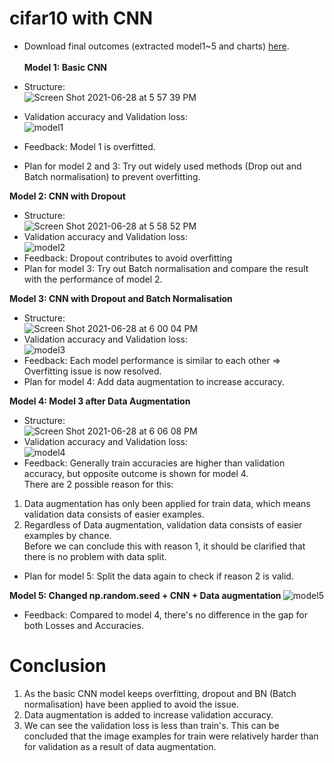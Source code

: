 # cifar10 with CNN

* Download final outcomes (extracted model1~5 and charts) [here](https://drive.google.com/drive/folders/1uJK7ztqqZPOjRRbhCTbxzJhha-H4ns2h?usp=sharing
). <br><br>
<b> Model 1: Basic CNN </b>

* Structure: <br>
![Screen Shot 2021-06-28 at 5 57 39 PM](https://user-images.githubusercontent.com/67300266/123609147-60488400-d83a-11eb-9699-c6100a82eacd.png)
* Validation accuracy and Validation loss: <br>
![model1](https://user-images.githubusercontent.com/67300266/123609206-6d657300-d83a-11eb-9e4c-8744a5cd395a.png)
* Feedback: Model 1 is overfitted.
* Plan for model 2 and 3: Try out widely used methods (Drop out and Batch normalisation) to prevent overfitting.

<b> Model 2: CNN with Dropout </b>
* Structure: <br>
![Screen Shot 2021-06-28 at 5 58 52 PM](https://user-images.githubusercontent.com/67300266/123609330-8706ba80-d83a-11eb-8030-2480f4c5ef22.png)
* Validation accuracy and Validation loss: <br>
![model2](https://user-images.githubusercontent.com/67300266/123609365-8ec65f00-d83a-11eb-9303-b3f904545fb7.png)
* Feedback: Dropout contributes to avoid overfitting
* Plan for model 3: Try out Batch normalisation and compare the result with the performance of model 2.

<b> Model 3: CNN with Dropout and Batch Normalisation </b>
* Structure: <br>
![Screen Shot 2021-06-28 at 6 00 04 PM](https://user-images.githubusercontent.com/67300266/123609535-b289a500-d83a-11eb-9757-ba3fe25ac339.png)
* Validation accuracy and Validation loss: <br>
![model3](https://user-images.githubusercontent.com/67300266/123609580-bddcd080-d83a-11eb-9db7-726d064b17e5.png)
* Feedback: Each model performance is similar to each other => Overfitting issue is now resolved.
* Plan for model 4: Add data augmentation to increase accuracy.

<b> Model 4: Model 3 after Data Augmentation </b>
* Structure: <br>
![Screen Shot 2021-06-28 at 6 06 08 PM](https://user-images.githubusercontent.com/67300266/123610410-8884b280-d83b-11eb-83f2-c6331be70608.png)
* Validation accuracy and Validation loss: <br>
![model4](https://user-images.githubusercontent.com/67300266/123610703-cb468a80-d83b-11eb-86b8-75dfd54fd35c.png)
* Feedback: Generally train accuracies are higher than validation accuracy, but opposite outcome is shown for model 4. <br>
There are 2 possible reason for this: <br>
1. Data augmentation has only been applied for train data, which means validation data consists of easier examples. <br>
2. Regardless of Data augmentation, validation data consists of easier examples by chance. <br>
Before we can conclude this with reason 1, it should be clarified that there is no problem with data split.
* Plan for model 5: Split the data again to check if reason 2 is valid.

<b> Model 5: Changed np.random.seed + CNN + Data augmentation </b>
![model5](https://user-images.githubusercontent.com/67300266/123612729-c71b6c80-d83d-11eb-837f-091019343a4a.png)
* Feedback: Compared to model 4, there's no difference in the gap for both Losses and Accuracies.
# Conclusion
1) As the basic CNN model keeps overfitting, dropout and BN (Batch normalisation) have been applied to avoid the issue. <br>
2) Data augmentation is added to increase validation accuracy. <br>
3) We can see the validation loss is less than train's. This can be concluded that the image examples for train were relatively harder than for validation as a result of data augmentation.
